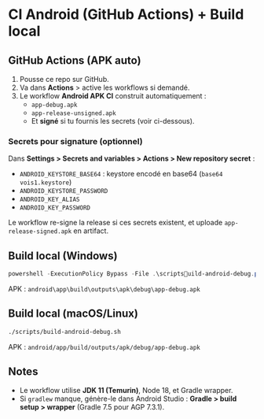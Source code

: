 
# CI Android (GitHub Actions) + Build local

## GitHub Actions (APK auto)
1. Pousse ce repo sur GitHub.
2. Va dans **Actions** > active les workflows si demandé.
3. Le workflow **Android APK CI** construit automatiquement :
   - `app-debug.apk`
   - `app-release-unsigned.apk`
   - Et **signé** si tu fournis les secrets (voir ci-dessous).

### Secrets pour signature (optionnel)
Dans **Settings > Secrets and variables > Actions > New repository secret** :
- `ANDROID_KEYSTORE_BASE64` : keystore encodé en base64 (`base64 vois1.keystore`)
- `ANDROID_KEYSTORE_PASSWORD`
- `ANDROID_KEY_ALIAS`
- `ANDROID_KEY_PASSWORD`

Le workflow re-signe la release si ces secrets existent, et uploade `app-release-signed.apk` en artifact.

## Build local (Windows)
```powershell
powershell -ExecutionPolicy Bypass -File .\scriptsuild-android-debug.ps1
```
APK : `android\app\build\outputs\apk\debug\app-debug.apk`

## Build local (macOS/Linux)
```bash
./scripts/build-android-debug.sh
```
APK : `android/app/build/outputs/apk/debug/app-debug.apk`

## Notes
- Le workflow utilise **JDK 11 (Temurin)**, Node 18, et Gradle wrapper.
- Si `gradlew` manque, génère-le dans Android Studio : **Gradle > build setup > wrapper** (Gradle 7.5 pour AGP 7.3.1).
